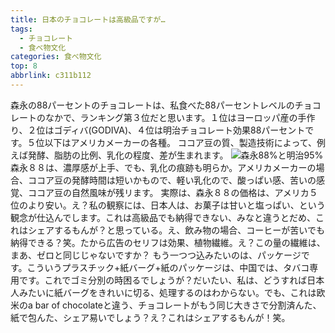 ```yaml
---
title: 日本のチョコレートは高級品ですが…
tags:
  - チョコレート
  - 食べ物文化
categories: 食べ物文化
top: 8
abbrlink: c311b112
---
```

森永の88パーセントのチョコレートは、私食べた88パーセントレベルのチョコレートのなかで、ランキング第３位だと思います。１位はヨーロッパ産の手作り、２位はゴディバ(GODIVA)、４位は明治チョコレート効果88パーセントです。５位以下はアメリカメーカーの各種。
ココア豆の質、製造技術によって、例えば発酵、脂肪の比例、乳化の程度、差が生まれます。<!--more-->
![森永88%と明治95%](https://lh3.googleusercontent.com/wUmRzYKLSuTWxwXl3MYw3nbb0iN7eijIUUOFCrodhBFErF6Pk4qU8uhwMJtJvvnsJxeZTht7oCUPjWrUHEBuRjDKxoWVpU0uCNGivb5RfLZLRkkzatSGZV_oggQSzpHDRrXRlvukwA=w2400)
森永８８は、濃厚感が上手、でも、乳化の痕跡も明らか。アメリカメーカーの場合、ココア豆の発酵時間は短いかもので、軽い乳化ので、酸っぱい感、苦いの感覚、ココア豆の自然風味が残リます。
実際は、森永８８の価格は、アメリカ５位のより安い。え？私の観察には、日本人は、お菓子は甘いと塩っぱい、という観念が仕込んでします。これは高級品でも納得できない、みなと違うとだめ、これはシェアするもんが？と思っている。え、飲み物の場合、コーヒーが苦いでも納得できる？笑。たから広告のセリフは効果、植物繊維。え？この量の繊維は、まあ、ゼロと同じじゃないですか？
もう一つつ込みたいのは、パッケージです。こういうプラスチック+紙バーグ+紙のパッケージは、中国では、タバコ専用です。これでゴミ分別の時困るでしょうが？だいたい、私は、どうすれば日本人みたいに紙バーグをきれいに切る、処理するのはわからない。でも、これは欧米のa bar of chocolateと違う、チョコレートがもう同じ大きさで分割済んた、紙で包んた、シェア易いでしょう？え？これはシェアするもんが！笑。